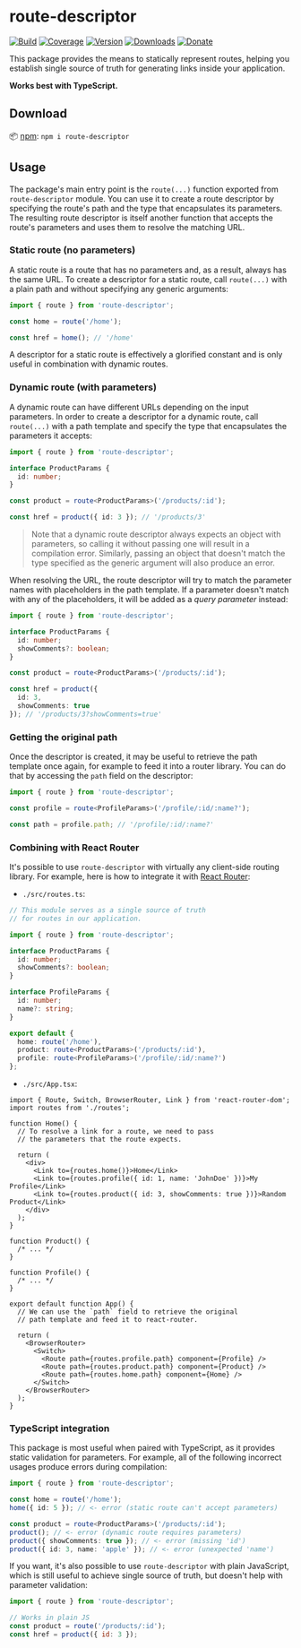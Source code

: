# route-descriptor

[![Build](https://github.com/Tyrrrz/route-descriptor/workflows/CI/badge.svg?branch=master)](https://github.com/Tyrrrz/route-descriptor/actions)
[![Coverage](https://codecov.io/gh/Tyrrrz/route-descriptor/branch/master/graph/badge.svg)](https://codecov.io/gh/Tyrrrz/route-descriptor)
[![Version](https://img.shields.io/npm/v/route-descriptor.svg)](http://npmjs.com/package/route-descriptor)
[![Downloads](https://img.shields.io/npm/dm/route-descriptor.svg)](http://npmjs.com/package/route-descriptor)
[![Donate](https://img.shields.io/badge/donate-$$$-purple.svg)](https://tyrrrz.me/donate)

This package provides the means to statically represent routes, helping you establish single source of truth for generating links inside your application.

**Works best with TypeScript.**

## Download

📦 [npm](http://npmjs.com/package/route-descriptor): `npm i route-descriptor`

## Usage

The package's main entry point is the `route(...)` function exported from `route-descriptor` module.
You can use it to create a route descriptor by specifying the route's path and the type that encapsulates its parameters.
The resulting route descriptor is itself another function that accepts the route's parameters and uses them to resolve the matching URL.

### Static route (no parameters)

A static route is a route that has no parameters and, as a result, always has the same URL.
To create a descriptor for a static route, call `route(...)` with a plain path and without specifying any generic arguments:

```ts
import { route } from 'route-descriptor';

const home = route('/home');

const href = home(); // '/home'
```

A descriptor for a static route is effectively a glorified constant and is only useful in combination with dynamic routes.

### Dynamic route (with parameters)

A dynamic route can have different URLs depending on the input parameters.
In order to create a descriptor for a dynamic route, call `route(...)` with a path template and specify the type that encapsulates the parameters it accepts:

```ts
import { route } from 'route-descriptor';

interface ProductParams {
  id: number;
}

const product = route<ProductParams>('/products/:id');

const href = product({ id: 3 }); // '/products/3'
```

> Note that a dynamic route descriptor always expects an object with parameters, so calling it without passing one will result in a compilation error.
Similarly, passing an object that doesn't match the type specified as the generic argument will also produce an error.

When resolving the URL, the route descriptor will try to match the parameter names with placeholders in the path template.
If a parameter doesn't match with any of the placeholders, it will be added as a _query parameter_ instead:

```ts
import { route } from 'route-descriptor';

interface ProductParams {
  id: number;
  showComments?: boolean;
}

const product = route<ProductParams>('/products/:id');

const href = product({
  id: 3,
  showComments: true
}); // '/products/3?showComments=true'
```

### Getting the original path

Once the descriptor is created, it may be useful to retrieve the path template once again, for example to feed it into a router library.
You can do that by accessing the `path` field on the descriptor:

```ts
import { route } from 'route-descriptor';

const profile = route<ProfileParams>('/profile/:id/:name?');

const path = profile.path; // '/profile/:id/:name?'
```

### Combining with React Router

It's possible to use `route-descriptor` with virtually any client-side routing library.
For example, here is how to integrate it with [React Router](https://github.com/ReactTraining/react-router):

- `./src/routes.ts`:

```ts
// This module serves as a single source of truth
// for routes in our application.

import { route } from 'route-descriptor';

interface ProductParams {
  id: number;
  showComments?: boolean;
}

interface ProfileParams {
  id: number;
  name?: string;
}

export default {
  home: route('/home'),
  product: route<ProductParams>('/products/:id'),
  profile: route<ProfileParams>('/profile/:id/:name?')
};
```

- `./src/App.tsx`:

```tsx
import { Route, Switch, BrowserRouter, Link } from 'react-router-dom';
import routes from './routes';

function Home() {
  // To resolve a link for a route, we need to pass
  // the parameters that the route expects.
  
  return (
    <div>
      <Link to={routes.home()}>Home</Link>
      <Link to={routes.profile({ id: 1, name: 'JohnDoe' })}>My Profile</Link>
      <Link to={routes.product({ id: 3, showComments: true })}>Random Product</Link>
    </div>
  );
}

function Product() {
  /* ... */
}

function Profile() {
  /* ... */
}

export default function App() {
  // We can use the `path` field to retrieve the original
  // path template and feed it to react-router.

  return (
    <BrowserRouter>
      <Switch>
        <Route path={routes.profile.path} component={Profile} />
        <Route path={routes.product.path} component={Product} />
        <Route path={routes.home.path} component={Home} />
      </Switch>
    </BrowserRouter>
  );
}
```

### TypeScript integration

This package is most useful when paired with TypeScript, as it provides static validation for parameters.
For example, all of the following incorrect usages produce errors during compilation:

```ts
import { route } from 'route-descriptor';

const home = route('/home');
home({ id: 5 }); // <- error (static route can't accept parameters)

const product = route<ProductParams>('/products/:id');
product(); // <- error (dynamic route requires parameters)
product({ showComments: true }); // <- error (missing 'id')
product({ id: 3, name: 'apple' }); // <- error (unexpected 'name')
```

If you want, it's also possible to use `route-descriptor` with plain JavaScript, which is still useful to achieve single source of truth, but doesn't help with parameter validation:

```js
import { route } from 'route-descriptor';

// Works in plain JS
const product = route('/products/:id');
const href = product({ id: 3 });
```
